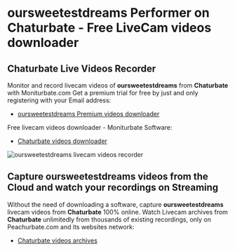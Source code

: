 # oursweetestdreams Performer on Chaturbate - Free LiveCam videos downloader

## Chaturbate Live Videos Recorder

Monitor and record livecam videos of **oursweetestdreams** from **Chaturbate** with Moniturbate.com
Get a premium trial for free by just and only registering with your Email address:
* [oursweetestdreams Premium videos downloader](https://moniturbate.com/request-demo-licence-key.html)

Free livecam videos downloader - Moniturbate Software:
* [Chaturbate videos downloader](https://moniturbate.com/moniturbate-download-software.html)

![oursweetestdreams livecam videos recorder](https://peachurnet.com/templates/moniturbate-software.png)


## Capture oursweetestdreams videos from the Cloud and watch your recordings on Streaming

Without the need of downloading a software, capture **oursweetestdreams** livecam videos from **Chaturbate** 100% online.
Watch Livecam archives from **Chaturbate** unlimitedly from thousands of existing recordings, only on Peachurbate.com and its websites network:
* [Chaturbate videos archives](https://peachurnet.com/)